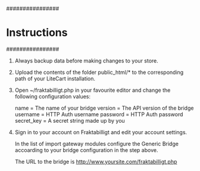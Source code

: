 ################
# Instructions #
################

1. Always backup data before making changes to your store.

2. Upload the contents of the folder public_html/* to the corresponding path of your LiteCart installation.

3. Open ~/fraktabilligt.php in your favourite editor and change the following configuration values:

    name = The name of your bridge
    version = The API version of the bridge
    username = HTTP Auth username
    password = HTTP Auth password
    secret_key = A secret string made up by you
    
4. Sign in to your account on Fraktabilligt and edit your account settings.

   In the list of import gateway modules configure the Generic Bridge accoarding to your bridge configuration in the step above.
   
   The URL to the bridge is http://www.yoursite.com/fraktabilligt.php
 